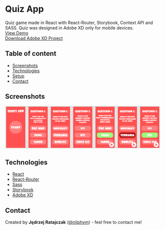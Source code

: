 # Quiz App
Quiz game made in React with React-Router, Storybook, Context API and SASS. Quiz was designed in Adobe XD only for mobile devices.  
[View Demo](https://nilphym.github.io/Quiz-App)  
[Download Adobe XD Project](readme/QuizApp.xd)


## Table of content
* [Screenshots](#screenshots)
* [Technologies](#technologies)
* [Setup](#setup)
* [Contact](#contact)


## Screenshots
![Business Card Screen Shot](readme/design.png)


## Technologies
* [React](https://reactjs.org)
* [React-Router](https://reactrouter.com)
* [Sass](https://sass-lang.com)
* [Storybook](https://storybook.js.org)
* [Adobe XD](https://www.adobe.com/products/xd.html)


## Contact
Created by **Jędrzej Ratajczak** ([@nilphym](https://github.com/nilphym)) - feel free to contact me!
